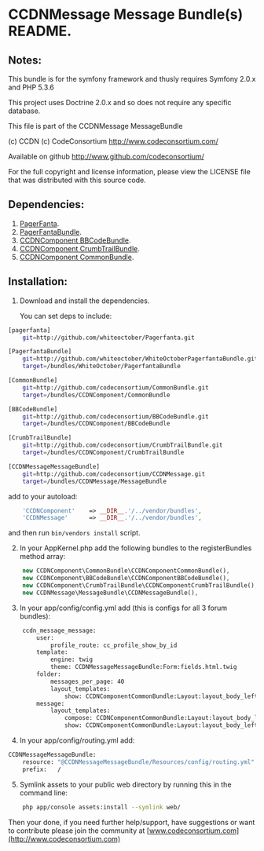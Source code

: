 CCDNMessage Message Bundle(s) README.
=====================================


Notes:  
------
  
This bundle is for the symfony framework and thusly requires Symfony 2.0.x and PHP 5.3.6
  
This project uses Doctrine 2.0.x and so does not require any specific database.
  

This file is part of the CCDNMessage MessageBundle

(c) CCDN (c) CodeConsortium <http://www.codeconsortium.com/> 

Available on github <http://www.github.com/codeconsortium/>

For the full copyright and license information, please view the LICENSE
file that was distributed with this source code.


Dependencies:
-------------

1. [PagerFanta](https://github.com/whiteoctober/Pagerfanta).
2. [PagerFantaBundle](http://github.com/whiteoctober/WhiteOctoberPagerfantaBundle).
3. [CCDNComponent BBCodeBundle](https://github.com/codeconsortium/BBCodeBundle).
4. [CCDNComponent CrumbTrailBundle](https://github.com/codeconsortium/CrumbTrailBundle).
5. [CCDNComponent CommonBundle](https://github.com/codeconsortium/CommonBundle).

	  
Installation:
-------------

1) Download and install the dependencies.
   
   You can set deps to include:

```sh
[pagerfanta]
    git=http://github.com/whiteoctober/Pagerfanta.git

[PagerfantaBundle]
    git=http://github.com/whiteoctober/WhiteOctoberPagerfantaBundle.git
    target=/bundles/WhiteOctober/PagerfantaBundle

[CommonBundle]
    git=http://github.com/codeconsortium/CommonBundle.git
    target=/bundles/CCDNComponent/CommonBundle

[BBCodeBundle]
    git=http://github.com/codeconsortium/BBCodeBundle.git
    target=/bundles/CCDNComponent/BBCodeBundle

[CrumbTrailBundle]
    git=http://github.com/codeconsortium/CrumbTrailBundle.git
    target=/bundles/CCDNComponent/CrumbTrailBundle

[CCDNMessageMessageBundle]
	git=http://github.com/codeconsortium/CCDNMessage.git
	target=/bundles/CCDNMessage/MessageBundle
```

add to your autoload:

```php
    'CCDNComponent'    => __DIR__.'/../vendor/bundles',
    'CCDNMessage'      => __DIR__.'/../vendor/bundles',
```
and then run `bin/vendors install` script.

2) In your AppKernel.php add the following bundles to the registerBundles method array:  

```php
	new CCDNComponent\CommonBundle\CCDNComponentCommonBundle(),
	new CCDNComponent\BBCodeBundle\CCDNComponentBBCodeBundle(),
	new CCDNComponent\CrumbTrailBundle\CCDNComponentCrumbTrailBundle(),
	new CCDNMessage\MessageBundle\CCDNMessageBundle(),
```
	
3) In your app/config/config.yml add (this is configs for all 3 forum bundles):    

```sh
	ccdn_message_message:  
	    user:
	        profile_route: cc_profile_show_by_id
	    template:
	        engine: twig
	        theme: CCDNMessageMessageBundle:Form:fields.html.twig
	    folder:
	        messages_per_page: 40
	        layout_templates:
	            show: CCDNComponentCommonBundle:Layout:layout_body_left.html.twig
	    message:
	        layout_templates:
	            compose: CCDNComponentCommonBundle:Layout:layout_body_left.html.twig
	            show: CCDNComponentCommonBundle:Layout:layout_body_left.html.twig
```

4) In your app/config/routing.yml add:  

```sh
CCDNMessageMessageBundle:
    resource: "@CCDNMessageMessageBundle/Resources/config/routing.yml"
    prefix:   /
```

5) Symlink assets to your public web directory by running this in the command line:

```sh
	php app/console assets:install --symlink web/
```

Then your done, if you need further help/support, have suggestions or want to contribute please join the community at [www.codeconsortium.com](http://www.codeconsortium.com)
